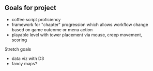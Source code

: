 ## Goals for project

- coffee script proficiency
- framework for "chapter" progression which allows workflow change based on game outcome or menu action  
- playable level with tower placement via mouse, creep movement, scoring

Stretch goals
- data viz with D3
- fancy maps? 

